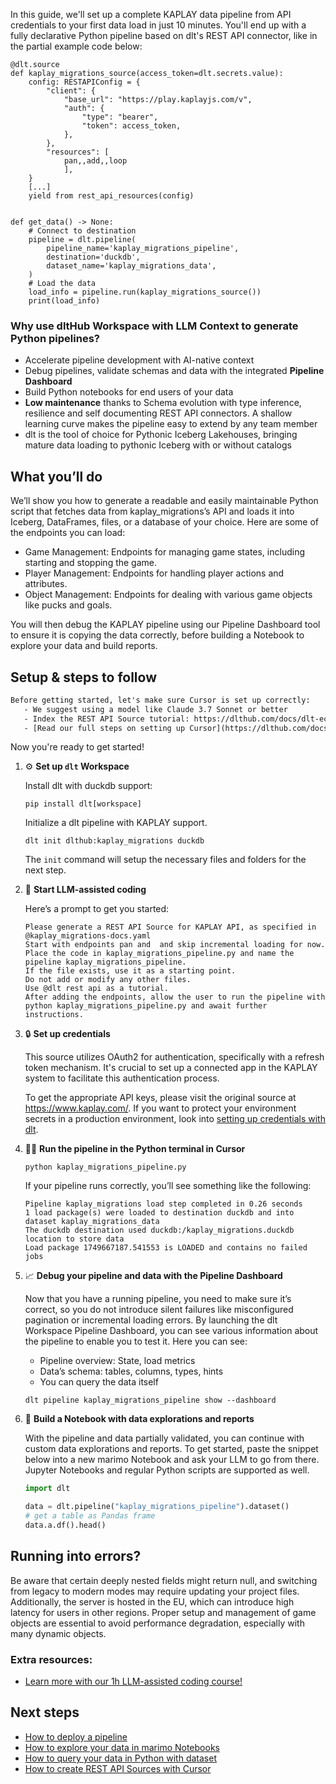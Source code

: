 In this guide, we'll set up a complete KAPLAY data pipeline from API credentials to your first data load in just 10 minutes. You'll end up with a fully declarative Python pipeline based on dlt's REST API connector, like in the partial example code below:

```python-outcome
@dlt.source
def kaplay_migrations_source(access_token=dlt.secrets.value):
    config: RESTAPIConfig = {
        "client": {
            "base_url": "https://play.kaplayjs.com/v",
            "auth": {
                "type": "bearer",
                "token": access_token,
            },
        },
        "resources": [
            pan,,add,,loop
            ],
    }
    [...]
    yield from rest_api_resources(config)


def get_data() -> None:
    # Connect to destination
    pipeline = dlt.pipeline(
        pipeline_name='kaplay_migrations_pipeline',
        destination='duckdb',
        dataset_name='kaplay_migrations_data', 
    )
    # Load the data
    load_info = pipeline.run(kaplay_migrations_source())
    print(load_info) 
```

### Why use dltHub Workspace with LLM Context to generate Python pipelines?

- Accelerate pipeline development with AI-native context
- Debug pipelines, validate schemas and data with the integrated **Pipeline Dashboard**
- Build Python notebooks for end users of your data
- **Low maintenance** thanks to Schema evolution with type inference, resilience and self documenting REST API connectors. A shallow learning curve makes the pipeline easy to extend by any team member
- dlt is the tool of choice for Pythonic Iceberg Lakehouses, bringing mature data loading to pythonic Iceberg with or without catalogs

## What you’ll do

We’ll show you how to generate a readable and easily maintainable Python script that fetches data from kaplay_migrations’s API and loads it into Iceberg, DataFrames, files, or a database of your choice. Here are some of the endpoints you can load:

- Game Management: Endpoints for managing game states, including starting and stopping the game.
- Player Management: Endpoints for handling player actions and attributes.
- Object Management: Endpoints for dealing with various game objects like pucks and goals.

You will then debug the KAPLAY pipeline using our Pipeline Dashboard tool to ensure it is copying the data correctly, before building a Notebook to explore your data and build reports.

## Setup & steps to follow

```default
Before getting started, let's make sure Cursor is set up correctly:
   - We suggest using a model like Claude 3.7 Sonnet or better
   - Index the REST API Source tutorial: https://dlthub.com/docs/dlt-ecosystem/verified-sources/rest_api/ and add it to context as **@dlt rest api**
   - [Read our full steps on setting up Cursor](https://dlthub.com/docs/dlt-ecosystem/llm-tooling/cursor-restapi#23-configuring-cursor-with-documentation)
```

Now you're ready to get started!

1. ⚙️ **Set up `dlt` Workspace**
    
    Install dlt with duckdb support:
    ```shell
    pip install dlt[workspace]
    ```

    Initialize a dlt pipeline with KAPLAY support.
    ```shell
    dlt init dlthub:kaplay_migrations duckdb
    ```

    The `init` command will setup the necessary files and folders for the next step.
    
2. 🤠 **Start LLM-assisted coding**
    
    Here’s a prompt to get you started:
    
    ```prompt
    Please generate a REST API Source for KAPLAY API, as specified in @kaplay_migrations-docs.yaml 
    Start with endpoints pan and  and skip incremental loading for now. 
    Place the code in kaplay_migrations_pipeline.py and name the pipeline kaplay_migrations_pipeline. 
    If the file exists, use it as a starting point. 
    Do not add or modify any other files. 
    Use @dlt rest api as a tutorial. 
    After adding the endpoints, allow the user to run the pipeline with python kaplay_migrations_pipeline.py and await further instructions.
    ```

    
3. 🔒 **Set up credentials** 
    
    This source utilizes OAuth2 for authentication, specifically with a refresh token mechanism. It's crucial to set up a connected app in the KAPLAY system to facilitate this authentication process.
    
    To get the appropriate API keys, please visit the original source at https://www.kaplay.com/.
    If you want to protect your environment secrets in a production environment, look into [setting up credentials with dlt](https://dlthub.com/docs/walkthroughs/add_credentials).
    
4. 🏃‍♀️ **Run the pipeline in the Python terminal in Cursor**
    
    ```shell
    python kaplay_migrations_pipeline.py
    ```
    
    If your pipeline runs correctly, you’ll see something like the following:
    
    ```shell
    Pipeline kaplay_migrations load step completed in 0.26 seconds
    1 load package(s) were loaded to destination duckdb and into dataset kaplay_migrations_data
    The duckdb destination used duckdb:/kaplay_migrations.duckdb location to store data
    Load package 1749667187.541553 is LOADED and contains no failed jobs
    ```
    
5. 📈 **Debug your pipeline and data with the Pipeline Dashboard**

    Now that you have a running pipeline, you need to make sure it’s correct, so you do not introduce silent failures like misconfigured pagination or incremental loading errors. By launching the dlt Workspace Pipeline Dashboard, you can see various information about the pipeline to enable you to test it. Here you can see:
    - Pipeline overview: State, load metrics
    - Data’s schema: tables, columns, types, hints
    - You can query the data itself
    
    ```shell
    dlt pipeline kaplay_migrations_pipeline show --dashboard
    ```
    
6. 🐍 **Build a Notebook with data explorations and reports**

    With the pipeline and data partially validated, you can continue with custom data explorations and reports. To get started, paste the snippet below into a new marimo Notebook and ask your LLM to go from there. Jupyter Notebooks and regular Python scripts are supported as well.

    
    ```python
    import dlt

   data = dlt.pipeline("kaplay_migrations_pipeline").dataset()
   # get a table as Pandas frame
   data.a.df().head()
    ```

## Running into errors?

Be aware that certain deeply nested fields might return null, and switching from legacy to modern modes may require updating your project files. Additionally, the server is hosted in the EU, which can introduce high latency for users in other regions. Proper setup and management of game objects are essential to avoid performance degradation, especially with many dynamic objects.

### Extra resources:

- [Learn more with our 1h LLM-assisted coding course!](https://www.youtube.com/watch?v=GGid70rnJuM)

## Next steps

- [How to deploy a pipeline](https://dlthub.com/docs/walkthroughs/deploy-a-pipeline)
- [How to explore your data in marimo Notebooks](https://dlthub.com/docs/general-usage/dataset-access/marimo)
- [How to query your data in Python with dataset](https://dlthub.com/docs/general-usage/dataset-access/dataset)
- [How to create REST API Sources with Cursor](https://dlthub.com/docs/dlt-ecosystem/llm-tooling/cursor-restapi)